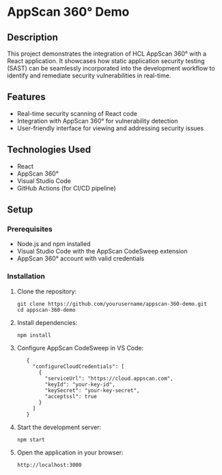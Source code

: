 # AppScan 360° Demo

## Description

This project demonstrates the integration of HCL AppScan 360° with a React application. It showcases how static application security testing (SAST) can be seamlessly incorporated into the development workflow to identify and remediate security vulnerabilities in real-time.

## Features

- Real-time security scanning of React code
- Integration with AppScan 360° for vulnerability detection
- User-friendly interface for viewing and addressing security issues

## Technologies Used

- React
- AppScan 360°
- Visual Studio Code
- GitHub Actions (for CI/CD pipeline)

## Setup

### Prerequisites

- Node.js and npm installed
- Visual Studio Code with the AppScan CodeSweep extension
- AppScan 360° account with valid credentials

### Installation

1. Clone the repository:

   ```
   git clone https://github.com/yourusername/appscan-360-demo.git
   cd appscan-360-demo
   ```

2. Install dependencies:

   ```
   npm install
   ```
3. Configure AppScan CodeSweep in VS Code:
   ```
      {
        "configureCloudCredentials": [
          {
            "serviceUrl": "https://cloud.appscan.com",
            "keyId": "your-key-id",
            "keySecret": "your-key-secret",
            "acceptssl": true
          }
        ]
      }
   ```
5. Start the development server:

    ```
    npm start
    ```

6. Open the application in your browser:

    ```
    http://localhost:3000
    ```
